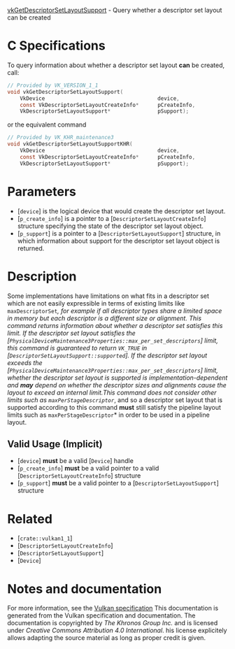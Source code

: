 [vkGetDescriptorSetLayoutSupport](https://www.khronos.org/registry/vulkan/specs/1.3-extensions/man/html/vkGetDescriptorSetLayoutSupport.html) - Query whether a descriptor set layout can be created

# C Specifications
To query information about whether a descriptor set layout  **can**  be created,
call:
```c
// Provided by VK_VERSION_1_1
void vkGetDescriptorSetLayoutSupport(
    VkDevice                                    device,
    const VkDescriptorSetLayoutCreateInfo*      pCreateInfo,
    VkDescriptorSetLayoutSupport*               pSupport);
```
or the equivalent command
```c
// Provided by VK_KHR_maintenance3
void vkGetDescriptorSetLayoutSupportKHR(
    VkDevice                                    device,
    const VkDescriptorSetLayoutCreateInfo*      pCreateInfo,
    VkDescriptorSetLayoutSupport*               pSupport);
```

# Parameters
- [`device`] is the logical device that would create the descriptor set layout.
- [`p_create_info`] is a pointer to a [`DescriptorSetLayoutCreateInfo`] structure specifying the state of the descriptor set layout object.
- [`p_support`] is a pointer to a [`DescriptorSetLayoutSupport`] structure, in which information about support for the descriptor set layout object is returned.

# Description
Some implementations have limitations on what fits in a descriptor set which
are not easily expressible in terms of existing limits like
`maxDescriptorSet`*, for example if all descriptor types share a limited
space in memory but each descriptor is a different size or alignment.
This command returns information about whether a descriptor set satisfies
this limit.
If the descriptor set layout satisfies the
[`PhysicalDeviceMaintenance3Properties::max_per_set_descriptors`]
limit, this command is guaranteed to return `VK_TRUE` in
[`DescriptorSetLayoutSupport::supported`].
If the descriptor set layout exceeds the
[`PhysicalDeviceMaintenance3Properties::max_per_set_descriptors`]
limit, whether the descriptor set layout is supported is
implementation-dependent and  **may**  depend on whether the descriptor sizes and
alignments cause the layout to exceed an internal limit.This command does not consider other limits such as
`maxPerStageDescriptor`*, and so a descriptor set layout that is
supported according to this command  **must**  still satisfy the pipeline layout
limits such as `maxPerStageDescriptor`* in order to be used in a
pipeline layout.
## Valid Usage (Implicit)
-  [`device`] **must**  be a valid [`Device`] handle
-  [`p_create_info`] **must**  be a valid pointer to a valid [`DescriptorSetLayoutCreateInfo`] structure
-  [`p_support`] **must**  be a valid pointer to a [`DescriptorSetLayoutSupport`] structure

# Related
- [`crate::vulkan1_1`]
- [`DescriptorSetLayoutCreateInfo`]
- [`DescriptorSetLayoutSupport`]
- [`Device`]

# Notes and documentation
For more information, see the [Vulkan specification](https://www.khronos.org/registry/vulkan/specs/1.3-extensions/html/vkspec.html)
This documentation is generated from the Vulkan specification and documentation.
The documentation is copyrighted by *The Khronos Group Inc.* and is licensed under *Creative Commons Attribution 4.0 International*.
his license explicitely allows adapting the source material as long as proper credit is given.
        